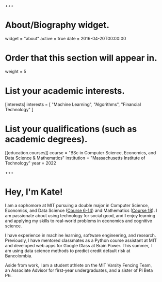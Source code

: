 +++
# About/Biography widget.
widget = "about"
active = true
date = 2016-04-20T00:00:00

# Order that this section will appear in.
weight = 5

# List your academic interests.
[interests]
  interests = [
    "Machine Learning",
    "Algorithms",
    "Financial Technology"
  ]

# List your qualifications (such as academic degrees).
[[education.courses]]
  course = "BSc in Computer Science, Economics, and Data Science & Mathematics"
  institution = "Massachusetts Institute of Technology"
  year = 2022

+++

# Hey, I'm Kate!

I am a sophomore at MIT pursuing a double major in Computer Science, Economics, and Data Science ([Course 6-14](https://www.eecs.mit.edu/academics-admissions/undergraduate-programs/6-14-computer-science-economics-and-data-science)) and Mathematics ([Course 18](https://math.mit.edu/academics/undergrad/major/index.php)). I am passionate about using technology for social good, and I enjoy learning and applying my skills to real-world problems in economics and cognitive science.

I have experience in machine learning, software engineering, and research. Previously, I have mentored classmates as a Python course assistant at MIT and developed web apps for Google Glass at Brain Power. This summer, I am using data science methods to predict credit default risk at Bancolombia.

Aside from work, I am a student athlete on the MIT Varsity Fencing Team, an Associate Advisor for first-year undergraduates, and a sister of Pi Beta Phi.